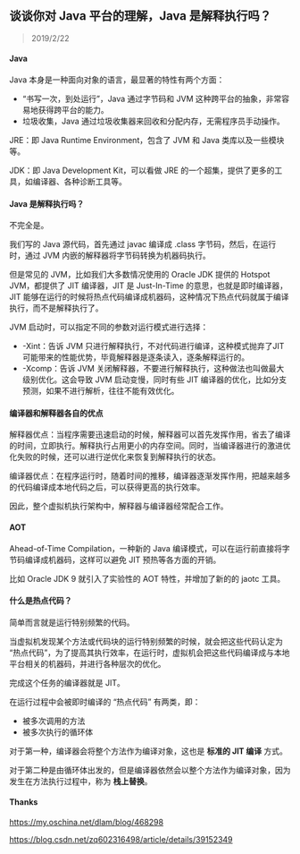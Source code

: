 ## 谈谈你对 Java 平台的理解，Java 是解释执行吗？

> 2019/2/22

#### Java

Java 本身是一种面向对象的语言，最显著的特性有两个方面：

- “书写一次，到处运行”，Java 通过字节码和 JVM 这种跨平台的抽象，非常容易地获得跨平台的能力。
- 垃圾收集，Java 通过垃圾收集器来回收和分配内存，无需程序员手动操作。

JRE：即 Java Runtime Environment，包含了 JVM 和 Java 类库以及一些模块等。

JDK：即 Java Development Kit，可以看做 JRE 的一个超集，提供了更多的工具，如编译器、各种诊断工具等。

#### Java 是解释执行吗？

不完全是。

我们写的 Java 源代码，首先通过 javac 编译成 .class 字节码，然后，在运行时，通过 JVM 内嵌的解释器将字节码转换为机器码执行。

但是常见的 JVM，比如我们大多数情况使用的 Oracle JDK 提供的 Hotspot JVM，都提供了 JIT 编译器，JIT 是 Just-In-Time 的意思，也就是即时编译器，JIT 能够在运行的时候将热点代码编译成机器码，这种情况下热点代码就属于编译执行，而不是解释执行了。

JVM 启动时，可以指定不同的参数对运行模式进行选择：

- -Xint：告诉 JVM 只进行解释执行，不对代码进行编译，这种模式抛弃了JIT 可能带来的性能优势，毕竟解释器是逐条读入，逐条解释运行的。
- -Xcomp：告诉 JVM 关闭解释器，不要进行解释执行，这种做法也叫做最大级别优化。这会导致 JVM 启动变慢，同时有些 JIT 编译器的优化，比如分支预测，如果不进行解析，往往不能有效优化。

#### 编译器和解释器各自的优点

解释器优点：当程序需要迅速启动的时候，解释器可以首先发挥作用，省去了编译的时间，立即执行。解释执行占用更小的内存空间。同时，当编译器进行的激进优化失败的时候，还可以进行逆优化来恢复到解释执行的状态。

编译器优点：在程序运行时，随着时间的推移，编译器逐渐发挥作用，把越来越多的代码编译成本地代码之后，可以获得更高的执行效率。

因此，整个虚拟机执行架构中，解释器与编译器经常配合工作。

#### AOT

Ahead-of-Time Compilation，一种新的 Java 编译模式，可以在运行前直接将字节码编译成机器码，这样可以避免 JIT 预热等各方面的开销。

比如 Oracle JDK 9 就引入了实验性的 AOT 特性，并增加了新的的 jaotc 工具。

#### 什么是热点代码？

简单而言就是运行特别频繁的代码。

当虚拟机发现某个方法或代码块的运行特别频繁的时候，就会把这些代码认定为 “热点代码”，为了提高其执行效率，在运行时，虚拟机会把这些代码编译成与本地平台相关的机器码，并进行各种层次的优化。

完成这个任务的编译器就是 JIT。

在运行过程中会被即时编译的 “热点代码” 有两类，即：

- 被多次调用的方法
- 被多次执行的循环体

对于第一种，编译器会将整个方法作为编译对象，这也是 **标准的 JIT 编译** 方式。

对于第二种是由循环体出发的，但是编译器依然会以整个方法作为编译对象，因为发生在方法执行过程中，称为 **栈上替换**。

#### Thanks

https://my.oschina.net/dlam/blog/468298

https://blog.csdn.net/zq602316498/article/details/39152349



